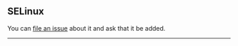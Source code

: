 ## SELinux

You can [file an issue](https://github.com/trimstray/the-practical-linux-hardening-guide/issues) about it and ask that it be added.

---